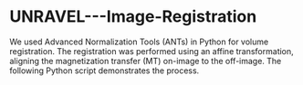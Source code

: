 # UNRAVEL---Image-Registration
We used Advanced Normalization Tools (ANTs) in Python for volume registration. The registration was performed using an affine transformation, aligning the magnetization transfer (MT) on-image to the off-image. The following Python script demonstrates the process.
